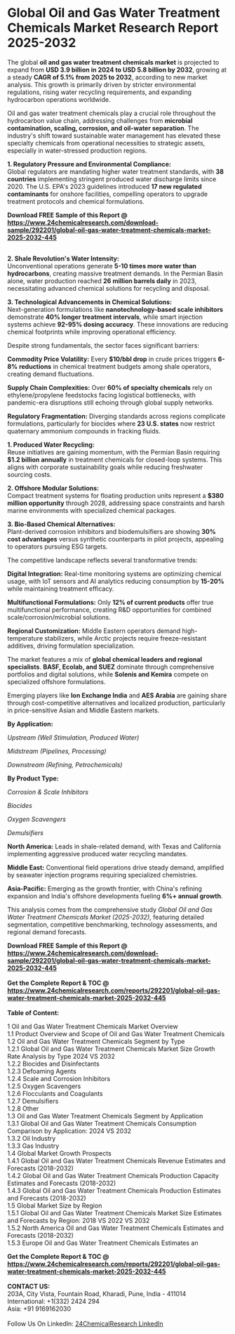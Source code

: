 <h1>Global Oil and Gas Water Treatment Chemicals Market Research Report 2025-2032</h1><p>The global <strong>oil and gas water treatment chemicals market</strong> is projected to expand from <strong>USD 3.9 billion in 2024 to USD 5.8 billion by 2032</strong>, growing at a steady <strong>CAGR of 5.1% from 2025 to 2032</strong>, according to new market analysis. This growth is primarily driven by stricter environmental regulations, rising water recycling requirements, and expanding hydrocarbon operations worldwide.</p><p>Oil and gas water treatment chemicals play a crucial role throughout the hydrocarbon value chain, addressing challenges from <strong>microbial contamination, scaling, corrosion, and oil-water separation</strong>. The industry's shift toward sustainable water management has elevated these specialty chemicals from operational necessities to strategic assets, especially in water-stressed production regions.</p><p><strong>1. Regulatory Pressure and Environmental Compliance:</strong><br>
Global regulators are mandating higher water treatment standards, with <strong>38 countries</strong> implementing stringent produced water discharge limits since 2020. The U.S. EPA's 2023 guidelines introduced <strong>17 new regulated contaminants</strong> for onshore facilities, compelling operators to upgrade treatment protocols and chemical formulations.</p><div><b>Download FREE Sample of this Report @ 
            <a href="https://www.24chemicalresearch.com/download-sample/292201/global-oil-gas-water-treatment-chemicals-market-2025-2032-445">
            https://www.24chemicalresearch.com/download-sample/292201/global-oil-gas-water-treatment-chemicals-market-2025-2032-445</a></b></div><br><p><strong>2. Shale Revolution's Water Intensity:</strong><br>
Unconventional operations generate <strong>5-10 times more water than hydrocarbons</strong>, creating massive treatment demands. In the Permian Basin alone, water production reached <strong>26 million barrels daily</strong> in 2023, necessitating advanced chemical solutions for recycling and disposal.</p><p><strong>3. Technological Advancements in Chemical Solutions:</strong><br>
Next-generation formulations like <strong>nanotechnology-based scale inhibitors</strong> demonstrate <strong>40% longer treatment intervals</strong>, while smart injection systems achieve <strong>92-95% dosing accuracy</strong>. These innovations are reducing chemical footprints while improving operational efficiency.</p><p>Despite strong fundamentals, the sector faces significant barriers:</p><p><strong>Commodity Price Volatility:</strong> Every <strong>$10/bbl drop</strong> in crude prices triggers <strong>6-8% reductions</strong> in chemical treatment budgets among shale operators, creating demand fluctuations.</p><p><strong>Supply Chain Complexities:</strong> Over <strong>60% of specialty chemicals</strong> rely on ethylene/propylene feedstocks facing logistical bottlenecks, with pandemic-era disruptions still echoing through global supply networks.</p><p><strong>Regulatory Fragmentation:</strong> Diverging standards across regions complicate formulations, particularly for biocides where <strong>23 U.S. states</strong> now restrict quaternary ammonium compounds in fracking fluids.</p><p><strong>1. Produced Water Recycling:</strong><br>
Reuse initiatives are gaining momentum, with the Permian Basin requiring <strong>$1.2 billion annually</strong> in treatment chemicals for closed-loop systems. This aligns with corporate sustainability goals while reducing freshwater sourcing costs.</p><p><strong>2. Offshore Modular Solutions:</strong><br>
Compact treatment systems for floating production units represent a <strong>$380 million opportunity</strong> through 2028, addressing space constraints and harsh marine environments with specialized chemical packages.</p><p><strong>3. Bio-Based Chemical Alternatives:</strong><br>
Plant-derived corrosion inhibitors and biodemulsifiers are showing <strong>30% cost advantages</strong> versus synthetic counterparts in pilot projects, appealing to operators pursuing ESG targets.</p><p>The competitive landscape reflects several transformative trends:</p><p><strong>Digital Integration:</strong> Real-time monitoring systems are optimizing chemical usage, with IoT sensors and AI analytics reducing consumption by <strong>15-20%</strong> while maintaining treatment efficacy.</p><p><strong>Multifunctional Formulations:</strong> Only <strong>12% of current products</strong> offer true multifunctional performance, creating R&amp;D opportunities for combined scale/corrosion/microbial solutions.</p><p><strong>Regional Customization:</strong> Middle Eastern operators demand high-temperature stabilizers, while Arctic projects require freeze-resistant additives, driving formulation specialization.</p><p>The market features a mix of <strong>global chemical leaders and regional specialists</strong>. <strong>BASF, Ecolab, and SUEZ</strong> dominate through comprehensive portfolios and digital solutions, while <strong>Solenis and Kemira</strong> compete on specialized offshore formulations.</p><p>Emerging players like <strong>Ion Exchange India</strong> and <strong>AES Arabia</strong> are gaining share through cost-competitive alternatives and localized production, particularly in price-sensitive Asian and Middle Eastern markets.</p><p><strong>By Application:</strong></p><p><em>Upstream (Well Stimulation, Produced Water)</em></p><p><em>Midstream (Pipelines, Processing)</em></p><p><em>Downstream (Refining, Petrochemicals)</em></p><p><strong>By Product Type:</strong></p><p><em>Corrosion &amp; Scale Inhibitors</em></p><p><em>Biocides</em></p><p><em>Oxygen Scavengers</em></p><p><em>Demulsifiers</em></p><p><strong>North America:</strong> Leads in shale-related demand, with Texas and California implementing aggressive produced water recycling mandates.</p><p><strong>Middle East:</strong> Conventional field operations drive steady demand, amplified by seawater injection programs requiring specialized chemistries.</p><p><strong>Asia-Pacific:</strong> Emerging as the growth frontier, with China's refining expansion and India's offshore developments fueling <strong>6%+ annual growth</strong>.</p><p>This analysis comes from the comprehensive study <em>Global Oil and Gas Water Treatment Chemicals Market (2025-2032)</em>, featuring detailed segmentation, competitive benchmarking, technology assessments, and regional demand forecasts.</p><div><b>Download FREE Sample of this Report @ 
            <a href="https://www.24chemicalresearch.com/download-sample/292201/global-oil-gas-water-treatment-chemicals-market-2025-2032-445">
            https://www.24chemicalresearch.com/download-sample/292201/global-oil-gas-water-treatment-chemicals-market-2025-2032-445</a></b></div><br><div><b>Get the Complete Report & TOC @ 
            <a href="https://www.24chemicalresearch.com/reports/292201/global-oil-gas-water-treatment-chemicals-market-2025-2032-445">
            https://www.24chemicalresearch.com/reports/292201/global-oil-gas-water-treatment-chemicals-market-2025-2032-445</a></b></div><br>
            <b>Table of Content:</b><p>1 Oil and Gas Water Treatment Chemicals Market Overview<br />
    1.1 Product Overview and Scope of Oil and Gas Water Treatment Chemicals<br />
    1.2 Oil and Gas Water Treatment Chemicals Segment by Type<br />
        1.2.1 Global Oil and Gas Water Treatment Chemicals Market Size Growth Rate Analysis by Type 2024 VS 2032<br />
        1.2.2 Biocides and Disinfectants<br />
        1.2.3 Defoaming Agents<br />
        1.2.4 Scale and Corrosion Inhibitors<br />
        1.2.5 Oxygen Scavengers<br />
        1.2.6 Flocculants and Coagulants<br />
        1.2.7 Demulsifiers<br />
        1.2.8 Other<br />
    1.3 Oil and Gas Water Treatment Chemicals Segment by Application<br />
        1.3.1 Global Oil and Gas Water Treatment Chemicals Consumption Comparison by Application: 2024 VS 2032<br />
        1.3.2 Oil Industry<br />
        1.3.3 Gas Industry<br />
    1.4 Global Market Growth Prospects<br />
        1.4.1 Global Oil and Gas Water Treatment Chemicals Revenue Estimates and Forecasts (2018-2032)<br />
        1.4.2 Global Oil and Gas Water Treatment Chemicals Production Capacity Estimates and Forecasts (2018-2032)<br />
        1.4.3 Global Oil and Gas Water Treatment Chemicals Production Estimates and Forecasts (2018-2032)<br />
    1.5 Global Market Size by Region<br />
        1.5.1 Global Oil and Gas Water Treatment Chemicals Market Size Estimates and Forecasts by Region: 2018 VS 2022 VS 2032<br />
        1.5.2 North America Oil and Gas Water Treatment Chemicals Estimates and Forecasts (2018-2032)<br />
        1.5.3 Europe Oil and Gas Water Treatment Chemicals Estimates an</p><div><b>Get the Complete Report & TOC @ 
            <a href="https://www.24chemicalresearch.com/reports/292201/global-oil-gas-water-treatment-chemicals-market-2025-2032-445">
            https://www.24chemicalresearch.com/reports/292201/global-oil-gas-water-treatment-chemicals-market-2025-2032-445</a></b></div><br><b>CONTACT US:</b><br>
            203A, City Vista, Fountain Road, Kharadi, Pune, India - 411014<br>
            International: +1(332) 2424 294<br>
            Asia: +91 9169162030 <br><br>
            Follow Us On LinkedIn: <a href="https://www.linkedin.com/company/24chemicalresearch/">24ChemicalResearch LinkedIn</a>
